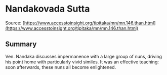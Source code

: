 # Nandakovada Sutta

Source: [https://www.accesstoinsight.org/tipitaka/mn/mn.146.than.html](https://www.accesstoinsight.org/tipitaka/mn/mn.146.than.html)

## Summary
Ven. Nandaka discusses impermanence with a large group of nuns, driving his point home with particularly vivid similes. It was an effective teaching: soon afterwards, these nuns all become enlightened.